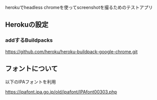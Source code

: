 herokuでheadless chromeを使ってscreenshotを撮るためのテストアプリ

## Herokuの設定
### addするBuildpacks
https://github.com/heroku/heroku-buildpack-google-chrome.git

## フォントについて
以下のIPAフォントを利用

https://ipafont.ipa.go.jp/old/ipafont/IPAfont00303.php

